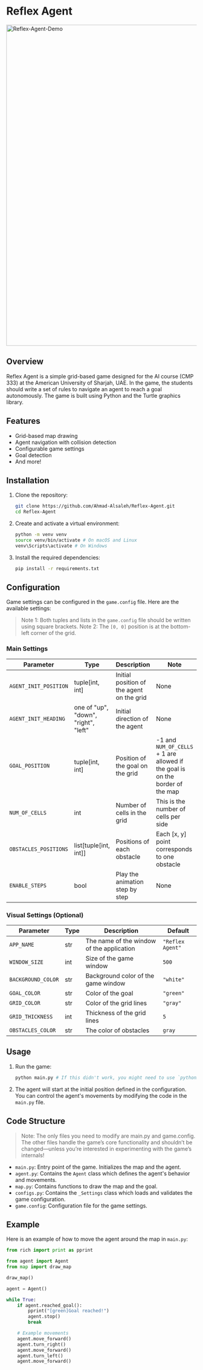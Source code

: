 # Reflex Agent

<img width="847" alt="Reflex-Agent-Demo" src="https://github.com/user-attachments/assets/4e597de8-0249-4e58-bc47-c2e1e2c91e80">

## Overview

Reflex Agent is a simple grid-based game designed for the AI course (CMP 333) at the American University of Sharjah, UAE. In the game, the students should write a set of rules to navigate an agent to reach a goal autonomously. The game is built using Python and the Turtle graphics library.

## Features

- Grid-based map drawing
- Agent navigation with collision detection
- Configurable game settings
- Goal detection
- And more!

## Installation

1. Clone the repository:

    ```sh
    git clone https://github.com/Ahmad-Alsaleh/Reflex-Agent.git
    cd Reflex-Agent
    ```

2. Create and activate a virtual environment:

    ```sh
    python -m venv venv
    source venv/bin/activate # On macOS and Linux
    venv\Scripts\activate # On Windows
    ```

3. Install the required dependencies:

    ```sh
    pip install -r requirements.txt
    ```

## Configuration

Game settings can be configured in the `game.config` file. Here are the available settings:

> Note 1: Both tuples and lists in the `game.config` file should be written using square brackets.
> Note 2: The `[0, 0]` position is at the bottom-left corner of the grid.

### Main Settings

| Parameter             | Type                                  | Description                               | Note                                                                          | Default                       |
|-----------------------|---------------------------------------|-------------------------------------------|-------------------------------------------------------------------------------|-------------------------------|
| `AGENT_INIT_POSITION` | tuple[int, int]                       | Initial position of the agent on the grid | None                                                                          | `[2, 3]`                      |
| `AGENT_INIT_HEADING`  | one of "up", "down", "right", "left"  | Initial direction of the agent            | None                                                                          | `"up"`                      |
| `GOAL_POSITION`       | tuple[int, int]                       | Position of the goal on the grid          | -1 and `NUM_OF_CELLS` + 1 are allowed if the goal is on the border of the map | `[3, 6]`                      |
| `NUM_OF_CELLS`        | int                                   | Number of cells in the grid               | This is the number of cells per side                                          | `6`                           |
| `OBSTACLES_POSITIONS` | list[tuple[int, int]]                 | Positions of each obstacle                | Each [x, y] point corresponds to one obstacle                                 | `[[4, 3], [4, 4], [3, 4]]`    |
| `ENABLE_STEPS`        | bool                                  | Play the animation step by step           | None                                                                          | `True`                        |

### Visual Settings (Optional)

| Parameter          | Type | Description                                  | Default           |
|--------------------|------|----------------------------------------------|-------------------|
| `APP_NAME`         | str  | The name of the window of the application    | `"Reflex Agent"`  |
| `WINDOW_SIZE`      | int  | Size of the game window                      | `500`             |
| `BACKGROUND_COLOR` | str  | Background color of the game window          | `"white"`         |
| `GOAL_COLOR`       | str  | Color of the goal                            | `"green"`         |
| `GRID_COLOR`       | str  | Color of the grid lines                      | `"gray"`          |
| `GRID_THICKNESS`   | int  | Thickness of the grid lines                  | `5`               |
| `OBSTACLES_COLOR`  | str  | The color of obstacles                       | `gray`            |

## Usage

1. Run the game:

    ```sh
    python main.py # If this didn't work, you might need to use `python3` on macOS and Linux or `py` on Windows
    ```

2. The agent will start at the initial position defined in the configuration. You can control the agent's movements by modifying the code in the `main.py` file.

## Code Structure

> Note: The only files you need to modify are main.py and game.config. The other files handle the game’s core functionality and shouldn’t be changed—unless you’re interested in experimenting with the game’s internals!

- `main.py`: Entry point of the game. Initializes the map and the agent.
- `agent.py`: Contains the `Agent` class which defines the agent's behavior and movements.
- `map.py`: Contains functions to draw the map and the goal.
- `configs.py`: Contains the `_Settings` class which loads and validates the game configuration.
- `game.config`: Configuration file for the game settings.

## Example

Here is an example of how to move the agent around the map in `main.py`:

```py
from rich import print as pprint

from agent import Agent
from map import draw_map

draw_map()

agent = Agent()

while True:
    if agent.reached_goal():
        pprint("[green]Goal reached!")
        agent.stop()
        break

    # Example movements
    agent.move_forward()
    agent.turn_right()
    agent.move_forward()
    agent.turn_left()
    agent.move_forward()
```
